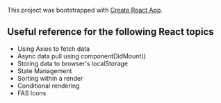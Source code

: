 This project was bootstrapped with [Create React App](https://github.com/facebook/create-react-app).

## Useful reference for the following React topics

- Using Axios to fetch data
- Async data pull using componentDidMount()
- Storing data to browser's localStorage
- State Management
- Sorting within a render
- Conditional rendering
- FAS Icons
